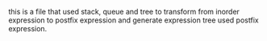 this is a file that used stack, queue and tree to transform from inorder expression to postfix expression and generate expression tree used postfix expression.
